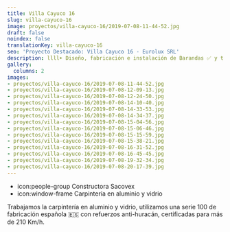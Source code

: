 ```yaml
---
title: Villa Cayuco 16
slug: villa-cayuco-16
image: proyectos/villa-cayuco-16/2019-07-08-11-44-52.jpg
draft: false
noindex: false
translationKey: villa-cayuco-16
seo: 'Proyecto Destacado: Villa Cayuco 16 - Eurolux SRL'
description: llll➤ Diseño, fabricación e instalación de Barandas ✅ y todo tipo de envolvente y fachada ligera para su proyecto.
gallery:
  columns: 2
images:
- proyectos/villa-cayuco-16/2019-07-08-11-44-52.jpg
- proyectos/villa-cayuco-16/2019-07-08-12-09-13.jpg
- proyectos/villa-cayuco-16/2019-07-08-12-24-50.jpg
- proyectos/villa-cayuco-16/2019-07-08-14-10-40.jpg
- proyectos/villa-cayuco-16/2019-07-08-14-33-53.jpg
- proyectos/villa-cayuco-16/2019-07-08-14-34-37.jpg
- proyectos/villa-cayuco-16/2019-07-08-15-04-56.jpg
- proyectos/villa-cayuco-16/2019-07-08-15-06-46.jpg
- proyectos/villa-cayuco-16/2019-07-08-15-15-59.jpg
- proyectos/villa-cayuco-16/2019-07-08-15-38-21.jpg
- proyectos/villa-cayuco-16/2019-07-08-16-31-52.jpg
- proyectos/villa-cayuco-16/2019-07-08-16-45-45.jpg
- proyectos/villa-cayuco-16/2019-07-08-19-32-34.jpg
- proyectos/villa-cayuco-16/2019-07-08-20-17-39.jpg
---
```

- icon:people-group Constructora Sacovex
- icon:window-frame Carpintería en aluminio y vidrio

Trabajamos la carpintería en aluminio y vidrio, utilizamos una serie 100 de fabricación española 🇪🇸 con refuerzos anti-huracán, certificadas para más de 210 Km/h.